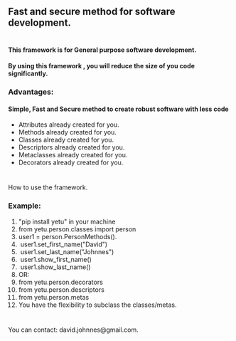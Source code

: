 <!DOCTYPE html>


<h2>Fast and secure method for software development.</h2>

<h1></h1>

<h4>This framework is for General purpose software development.</h4>
<h4>By using this framework , you will reduce the size of you code significantly.</h4>

<p></p>

<p></p>


<h3>Advantages:</h3>
<h4>Simple, Fast and Secure method to create robust software with less code</h4>
<ul>
    <li>Attributes already created for you.</strong></li>
    <li>Methods already created for you.</strong></li>
    <li>Classes already created for you.</strong></li>
    <li>Descriptors already created for you.</strong></li>
    <li>Metaclasses already created for you.</strong></li>
    <li>Decorators already created for you.</strong></li>
</ul>

<h1></h1>

<p>How to use the framework.</p>

<h3>Example:</h3>
<ol>
    <li>"pip install yetu" in your machine</li>
    <li>from yetu.person.classes import person</strong></li>
    <li>user1 = person.PersonMethods().</strong></li>
    <li> user1.set_first_name("David")</strong></li>
    <li> user1.set_last_name("Johnnes")</strong></li>
    <li> user1.show_first_name()</strong></li>
    <li> user1.show_last_name()</strong></li>
    <li>OR:</strong></li>
    <li>from yetu.person.decorators</strong></li>
    <li>from yetu.person.descriptors</strong></li>
    <li>from yetu.person.metas</strong></li>
    <li>You have the flexibility to subclass the classes/metas.</strong></li>
</ol>

<p></p>

<h1></h1>


<p>You can contact: david.johnnes@gmail.com.</p>

<h1></h1>


